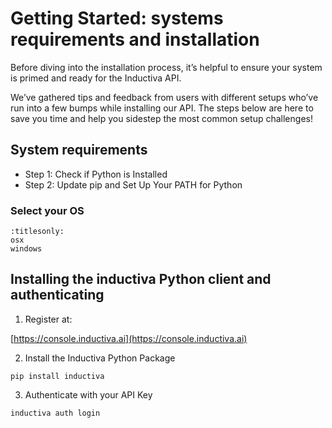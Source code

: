 # Getting Started: systems requirements and installation


Before diving into the installation process, it’s helpful to ensure your 
system is primed and ready for the Inductiva API.

We’ve gathered tips and feedback from users with different setups who’ve run 
into a few bumps while installing our API. The steps below are here to save 
you time and help you sidestep the most common setup challenges!

## System requirements

- Step 1: Check if Python is Installed
- Step 2: Update pip and Set Up Your PATH for Python

### Select your OS

```{toctree}
:titlesonly:
osx
windows
```

## Installing the inductiva Python client and authenticating

1. Register at:

[https://console.inductiva.ai](https://console.inductiva.ai)

2. Install the Inductiva Python Package
```
pip install inductiva
```
3. Authenticate with your API Key
```
inductiva auth login
```
